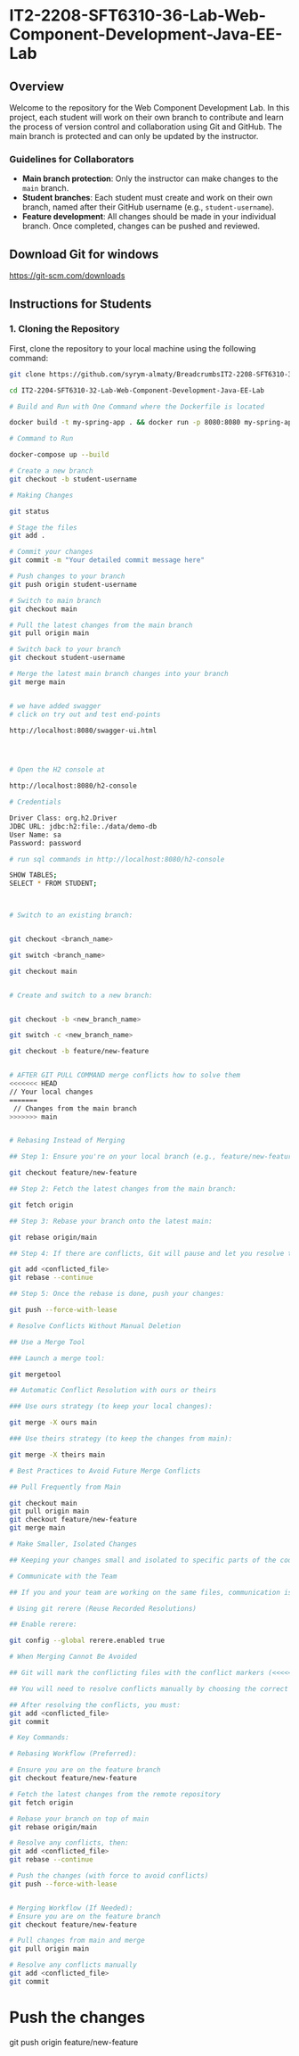 # IT2-2208-SFT6310-36-Lab-Web-Component-Development-Java-EE-Lab

## Overview

Welcome to the repository for the Web Component Development Lab. In this project, each student will work on their own branch to contribute and learn the process of version control and collaboration using Git and GitHub. The main branch is protected and can only be updated by the instructor.



### Guidelines for Collaborators

- **Main branch protection**: Only the instructor can make changes to the `main` branch.
- **Student branches**: Each student must create and work on their own branch, named after their GitHub username (e.g., `student-username`).
- **Feature development**: All changes should be made in your individual branch. Once completed, changes can be pushed and reviewed.

## Download Git for windows

https://git-scm.com/downloads

## Instructions for Students

### 1. Cloning the Repository

First, clone the repository to your local machine using the following command:

```bash
git clone https://github.com/syrym-almaty/BreadcrumbsIT2-2208-SFT6310-36-Lab-Web-Component-Development-Java-EE-Lab.git

cd IT2-2204-SFT6310-32-Lab-Web-Component-Development-Java-EE-Lab

# Build and Run with One Command where the Dockerfile is located

docker build -t my-spring-app . && docker run -p 8080:8080 my-spring-app

# Command to Run

docker-compose up --build

# Create a new branch
git checkout -b student-username

# Making Changes

git status

# Stage the files
git add .

# Commit your changes
git commit -m "Your detailed commit message here"

# Push changes to your branch
git push origin student-username

# Switch to main branch
git checkout main

# Pull the latest changes from the main branch
git pull origin main

# Switch back to your branch
git checkout student-username

# Merge the latest main branch changes into your branch
git merge main


# we have added swagger
# click on try out and test end-points

http://localhost:8080/swagger-ui.html




# Open the H2 console at

http://localhost:8080/h2-console

# Credentials

Driver Class: org.h2.Driver
JDBC URL: jdbc:h2:file:./data/demo-db
User Name: sa
Password: password

# run sql commands in http://localhost:8080/h2-console

SHOW TABLES;
SELECT * FROM STUDENT;



# Switch to an existing branch:


git checkout <branch_name>

git switch <branch_name>

git checkout main


# Create and switch to a new branch:


git checkout -b <new_branch_name>

git switch -c <new_branch_name>

git checkout -b feature/new-feature


# AFTER GIT PULL COMMAND merge conflicts how to solve them
<<<<<<< HEAD
// Your local changes
=======
 // Changes from the main branch
>>>>>>> main


# Rebasing Instead of Merging

## Step 1: Ensure you're on your local branch (e.g., feature/new-feature):

git checkout feature/new-feature

## Step 2: Fetch the latest changes from the main branch:

git fetch origin

## Step 3: Rebase your branch onto the latest main:

git rebase origin/main

## Step 4: If there are conflicts, Git will pause and let you resolve them manually. After resolving them, use:

git add <conflicted_file>
git rebase --continue

## Step 5: Once the rebase is done, push your changes:

git push --force-with-lease

# Resolve Conflicts Without Manual Deletion

## Use a Merge Tool

### Launch a merge tool:

git mergetool

## Automatic Conflict Resolution with ours or theirs

### Use ours strategy (to keep your local changes):

git merge -X ours main

### Use theirs strategy (to keep the changes from main):

git merge -X theirs main

# Best Practices to Avoid Future Merge Conflicts

## Pull Frequently from Main

git checkout main
git pull origin main
git checkout feature/new-feature
git merge main

# Make Smaller, Isolated Changes

## Keeping your changes small and isolated to specific parts of the codebase helps reduce conflicts, as the more you modify the same areas, the higher the chance of conflicts.

# Communicate with the Team

## If you and your team are working on the same files, communication is key. Avoid editing the same files simultaneously unless necessary.

# Using git rerere (Reuse Recorded Resolutions)

## Enable rerere:

git config --global rerere.enabled true

# When Merging Cannot Be Avoided

## Git will mark the conflicting files with the conflict markers (<<<<<<, ======, >>>>>>).

## You will need to resolve conflicts manually by choosing the correct version of the code.

## After resolving the conflicts, you must:
git add <conflicted_file>
git commit

# Key Commands:

# Rebasing Workflow (Preferred):

# Ensure you are on the feature branch
git checkout feature/new-feature

# Fetch the latest changes from the remote repository
git fetch origin

# Rebase your branch on top of main
git rebase origin/main

# Resolve any conflicts, then:
git add <conflicted_file>
git rebase --continue

# Push the changes (with force to avoid conflicts)
git push --force-with-lease


# Merging Workflow (If Needed):
# Ensure you are on the feature branch
git checkout feature/new-feature

# Pull changes from main and merge
git pull origin main

# Resolve any conflicts manually
git add <conflicted_file>
git commit
```

# Push the changes
git push origin feature/new-feature
